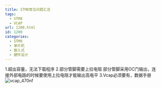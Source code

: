 ```yaml
---
title: STM8常见问题汇总
tags:
  - STM8
  - VCAP
url: 1200.html
id: 1200
categories:
  - STM8
  - 单片机
  - 嵌入式
  - 硬件设计
---
```


1.超出容量，无法下载程序 2.部分管脚需要上拉电阻 部分管脚采用OC门输出，连接外部电路的时候要使用上拉电阻才能输出高电平 3.Vcap必须要有，数据手册 ![vcap_470nf](http://oarap.org/wp-content/uploads/2016/09/vcap_470nf.png)